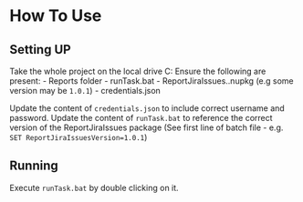 # How To Use

## Setting UP

Take the whole project on the local drive C:
Ensure the following are present:
	-	Reports folder
	-	runTask.bat
	-	ReportJiraIssues.<some version>.nupkg (e.g some version may be ``1.0.1``)
	-	credentials.json
	
Update the content of ```credentials.json``` to include correct username and password.
Update the content of ```runTask.bat``` to reference the correct version of the ReportJiraIssues package (See first line of batch file - e.g. ``SET ReportJiraIssuesVersion=1.0.1``)

## Running

Execute ```runTask.bat``` by double clicking on it.